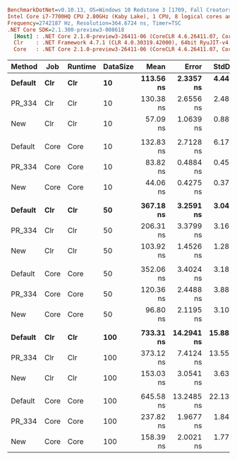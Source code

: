 ``` ini

BenchmarkDotNet=v0.10.13, OS=Windows 10 Redstone 3 [1709, Fall Creators Update] (10.0.16299.371)
Intel Core i7-7700HQ CPU 2.80GHz (Kaby Lake), 1 CPU, 8 logical cores and 4 physical cores
Frequency=2742187 Hz, Resolution=364.6724 ns, Timer=TSC
.NET Core SDK=2.1.300-preview3-008618
  [Host] : .NET Core 2.1.0-preview3-26411-06 (CoreCLR 4.6.26411.07, CoreFX 4.6.26411.06), 64bit RyuJIT
  Clr    : .NET Framework 4.7.1 (CLR 4.0.30319.42000), 64bit RyuJIT-v4.7.2633.0
  Core   : .NET Core 2.1.0-preview3-26411-06 (CoreCLR 4.6.26411.07, CoreFX 4.6.26411.06), 64bit RyuJIT


```
|  Method |  Job | Runtime | DataSize |      Mean |      Error |     StdDev | Scaled | ScaledSD |  Gen 0 | Allocated |
|-------- |----- |-------- |--------- |----------:|-----------:|-----------:|-------:|---------:|-------:|----------:|
| **Default** |  **Clr** |     **Clr** |       **10** | **113.56 ns** |  **2.3357 ns** |  **4.4439 ns** |   **1.00** |     **0.00** | **0.0303** |      **96 B** |
|  PR_334 |  Clr |     Clr |       10 | 130.38 ns |  2.6556 ns |  2.4840 ns |   1.15 |     0.05 | 0.0126 |      40 B |
|     New |  Clr |     Clr |       10 |  57.09 ns |  1.0639 ns |  0.8884 ns |   0.50 |     0.02 | 0.0126 |      40 B |
|         |      |         |          |           |            |            |        |          |        |           |
| Default | Core |    Core |       10 | 132.83 ns |  2.7128 ns |  6.1785 ns |   1.00 |     0.00 | 0.0303 |      96 B |
|  PR_334 | Core |    Core |       10 |  83.82 ns |  0.4884 ns |  0.4569 ns |   0.63 |     0.03 | 0.0126 |      40 B |
|     New | Core |    Core |       10 |  44.06 ns |  0.4275 ns |  0.3790 ns |   0.33 |     0.02 | 0.0127 |      40 B |
|         |      |         |          |           |            |            |        |          |        |           |
| **Default** |  **Clr** |     **Clr** |       **50** | **367.18 ns** |  **3.2591 ns** |  **3.0486 ns** |   **1.00** |     **0.00** | **0.0758** |     **240 B** |
|  PR_334 |  Clr |     Clr |       50 | 206.31 ns |  3.3799 ns |  3.1615 ns |   0.56 |     0.01 | 0.0253 |      80 B |
|     New |  Clr |     Clr |       50 | 103.92 ns |  1.4526 ns |  1.2877 ns |   0.28 |     0.00 | 0.0254 |      80 B |
|         |      |         |          |           |            |            |        |          |        |           |
| Default | Core |    Core |       50 | 352.06 ns |  3.4024 ns |  3.1826 ns |   1.00 |     0.00 | 0.0758 |     240 B |
|  PR_334 | Core |    Core |       50 | 120.36 ns |  2.4488 ns |  3.8841 ns |   0.34 |     0.01 | 0.0253 |      80 B |
|     New | Core |    Core |       50 |  96.80 ns |  2.1195 ns |  3.1067 ns |   0.27 |     0.01 | 0.0254 |      80 B |
|         |      |         |          |           |            |            |        |          |        |           |
| **Default** |  **Clr** |     **Clr** |      **100** | **733.31 ns** | **14.2941 ns** | **15.8878 ns** |   **1.00** |     **0.00** | **0.1345** |     **424 B** |
|  PR_334 |  Clr |     Clr |      100 | 373.12 ns |  7.4124 ns | 13.5540 ns |   0.51 |     0.02 | 0.0911 |     288 B |
|     New |  Clr |     Clr |      100 | 153.03 ns |  3.0541 ns |  3.6357 ns |   0.21 |     0.01 | 0.0405 |     128 B |
|         |      |         |          |           |            |            |        |          |        |           |
| Default | Core |    Core |      100 | 645.58 ns | 13.2485 ns | 22.1353 ns |   1.00 |     0.00 | 0.1345 |     424 B |
|  PR_334 | Core |    Core |      100 | 237.82 ns |  1.9677 ns |  1.8406 ns |   0.37 |     0.01 | 0.0405 |     128 B |
|     New | Core |    Core |      100 | 158.39 ns |  2.0021 ns |  1.7748 ns |   0.25 |     0.01 | 0.0405 |     128 B |
